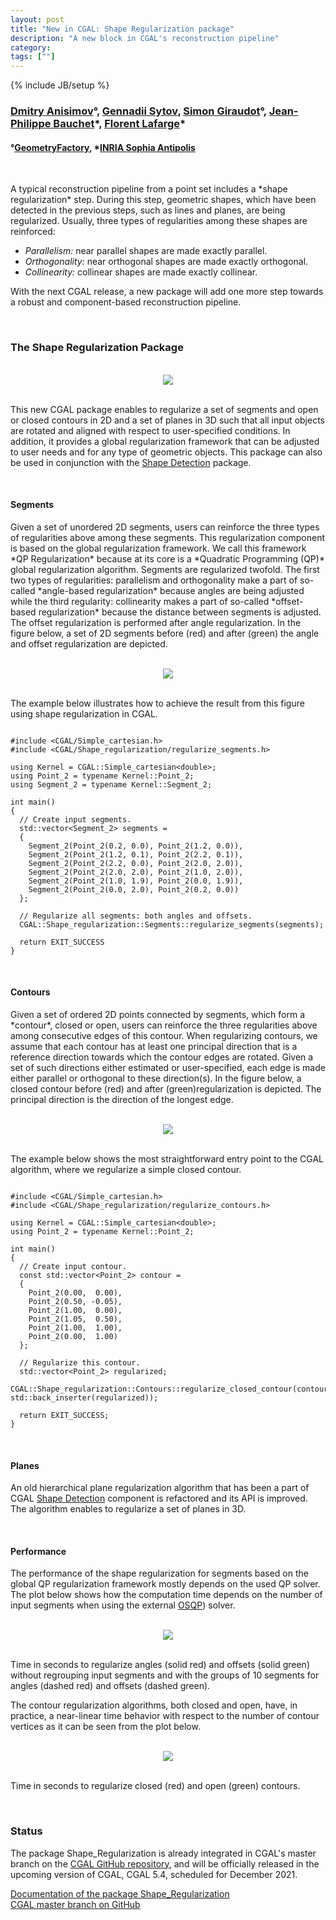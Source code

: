 ```yaml
---
layout: post
title: "New in CGAL: Shape Regularization package"
description: "A new block in CGAL's reconstruction pipeline"
category:
tags: [""]
---
```

{% include JB/setup %}

<h3><a href="https://geometryfactory.com/who-we-are/">Dmitry Anisimov</a>&deg;,
    <a href="https://sytov.net/about/">Gennadii Sytov</a>,
    <a href="https://geometryfactory.com/who-we-are/">Simon Giraudot</a>&deg;,
    <a href="https://www-sop.inria.fr/members/Jean-Philippe.Bauchet/">Jean-Philippe Bauchet</a>&#42;,
    <a href="https://www-sop.inria.fr/members/Florent.Lafarge/">Florent Lafarge</a>&#42;</h3>
<h4>&deg;<a href="http://www.geometryfactory.com" target="_blank">GeometryFactory</a>,
    &#42;<a href="https://www.inria.fr">INRIA Sophia Antipolis</a></h4>

<br>
<p>A typical reconstruction pipeline from a point set includes a *shape regularization* step.
During this step, geometric shapes, which have been detected in the previous steps,
such as lines and planes, are being regularized. Usually, three types of regularities
among these shapes are reinforced:</p>

<ul>
<li><i>Parallelism:</i> near parallel shapes are made exactly parallel.</li>
<li><i>Orthogonality:</i> near orthogonal shapes are made exactly orthogonal.</li>
<li><i>Collinearity:</i> collinear shapes are made exactly collinear.</li>
</ul>

With the next CGAL release, a new package will add one more step towards a robust and component-based reconstruction pipeline.

<br>
<h3> The Shape Regularization Package</h3>

<br>
<div style="text-align:center;">
  <a href="../../../../images/shape_regularisation/80.1.svg"><img src="../../../../images/shape_regularisation/80.1.svg" style="max-width:50%"/></a><br>
</div>

<br>
<p>This new CGAL package enables to regularize a set of segments and open or closed contours in 2D
and a set of planes in 3D such that all input objects are rotated and aligned with respect
to user-specified conditions. In addition, it provides a global regularization framework
that can be adjusted to user needs and for any type of geometric objects.
This package can also be used in conjunction with the <a href="https://cgal.geometryfactory.com/CGAL/doc/master/Shape_detection/index.html">Shape Detection</a> package.</p>

<br>
<h4>Segments</h4>

<p>Given a set of unordered 2D segments, users can reinforce the three types of regularities above
among these segments. This regularization component is based on the global regularization framework.
We call this framework *QP Regularization* because at its core is a *Quadratic Programming (QP)* global
regularization algorithm. Segments are regularized twofold. The first two types of regularities:
parallelism and orthogonality make a part of so-called *angle-based regularization* because angles
are being adjusted while the third regularity: collinearity makes a part of so-called *offset-based
regularization* because the distance between segments is adjusted. The offset regularization
is performed after angle regularization. In the figure below, a set of 2D segments before (red)
and after (green) the angle and offset regularization are depicted.</p>

<br>
<div style="text-align:center;">
  <a href="../../../../images/shape_regularisation/80.2.svg"><img src="../../../../images/shape_regularisation/80.2.svg" style="max-width:50%"/></a><br>
</div>

<br>
<p>The example below illustrates how to achieve the result from this figure using shape regularization in CGAL.</p>

<pre><code>
#include &lt;CGAL/Simple_cartesian.h&gt;
#include &lt;CGAL/Shape_regularization/regularize_segments.h&gt;

using Kernel = CGAL::Simple_cartesian&lt;double&gt;;
using Point_2 = typename Kernel::Point_2;
using Segment_2 = typename Kernel::Segment_2;

int main()
{
  // Create input segments.
  std::vector&lt;Segment_2&gt; segments =
  {
    Segment_2(Point_2(0.2, 0.0), Point_2(1.2, 0.0)),
    Segment_2(Point_2(1.2, 0.1), Point_2(2.2, 0.1)),
    Segment_2(Point_2(2.2, 0.0), Point_2(2.0, 2.0)),
    Segment_2(Point_2(2.0, 2.0), Point_2(1.0, 2.0)),
    Segment_2(Point_2(1.0, 1.9), Point_2(0.0, 1.9)),
    Segment_2(Point_2(0.0, 2.0), Point_2(0.2, 0.0))
  };

  // Regularize all segments: both angles and offsets.
  CGAL::Shape_regularization::Segments::regularize_segments(segments);

  return EXIT_SUCCESS
}
</code></pre>

<br>
<h4>Contours</h4>

<p>Given a set of ordered 2D points connected by segments, which form a *contour*, closed or open,
users can reinforce the three regularities above among consecutive edges of this contour.
When regularizing contours, we assume that each contour has at least one principal direction
that is a reference direction towards which the contour edges are rotated.
Given a set of such directions either estimated or user-specified, each edge is made either parallel
or orthogonal to these direction(s). In the figure below, a closed contour
before (red) and after (green)regularization is depicted. The principal direction
is the direction of the longest edge.</p>

<br>
<div style="text-align:center;">
  <a href="../../../../images/shape_regularisation/80.13.svg"><img src="../../../../images/shape_regularisation/80.13.svg" style="max-width:50%"/></a><br>
</div>

<br>
<p>The example below shows the most straightforward entry point to the CGAL algorithm,
where we regularize a simple closed contour.</p>

<pre><code>
#include &lt;CGAL/Simple_cartesian.h&gt;
#include &lt;CGAL/Shape_regularization/regularize_contours.h&gt;

using Kernel = CGAL::Simple_cartesian&lt;double&gt;;
using Point_2 = typename Kernel::Point_2;

int main()
{
  // Create input contour.
  const std::vector&lt;Point_2&gt; contour =
  {
    Point_2(0.00,  0.00),
    Point_2(0.50, -0.05),
    Point_2(1.00,  0.00),
    Point_2(1.05,  0.50),
    Point_2(1.00,  1.00),
    Point_2(0.00,  1.00)
  };

  // Regularize this contour.
  std::vector&lt;Point_2&gt; regularized;
  CGAL::Shape_regularization::Contours::regularize_closed_contour(contour, std::back_inserter(regularized));

  return EXIT_SUCCESS;
}
</code></pre>

<br>
<h4>Planes</h4>

<p>An old hierarchical plane regularization algorithm that has been a part of CGAL
<a href="https://cgal.geometryfactory.com/CGAL/doc/master/Shape_detection/index.html">Shape Detection</a>
component is refactored and its API is improved. The algorithm enables to regularize a set of planes in 3D.</p>

<br>
<h4>Performance</h4>

<p>The performance of the shape regularization for segments based on the global QP regularization framework
mostly depends on the used QP solver. The plot below shows how the computation time depends on the number
of input segments when using the external <a href="https://cgal.geometryfactory.com/CGAL/doc/master/Manual/thirdparty.html#thirdpartyOSQP">OSQP</a>) solver.</p>

<br>
<div style="text-align:center;">
  <a href="../../../../images/shape_regularisation/80.10.svg"><img src="../../../../images/shape_regularisation/80.10.svg" style="max-width:50%"/></a><br>
</div>

<br>
<p>Time in seconds to regularize angles (solid red) and offsets (solid green) without regrouping input segments
and with the groups of 10 segments for angles (dashed red) and offsets (dashed green).</p>

<p>The contour regularization algorithms, both closed and open, have, in practice, a near-linear time behavior
with respect to the number of contour vertices as it can be seen from the plot below.</p>

<br>
<div style="text-align:center;">
  <a href="../../../../images/shape_regularisation/80.16.svg"><img src="../../../../images/shape_regularisation/80.16.svg" style="max-width:50%"/></a><br>
</div>

<br>
<p>Time in seconds to regularize closed (red) and open (green) contours.</p>

<br>
<h3>Status</h3>

<p>The package Shape_Regularization is already integrated in CGAL's master branch
on the <a href="https://github.com/CGAL/cgal/">CGAL GitHub repository</a>, and will be
officially released in the upcoming version of CGAL, CGAL 5.4, scheduled for December 2021.</p>

<i class="glyphicon glyphicon-book"></i>
<a href="https://doc.cgal.org/5.4/Manual/packages.html#PkgShapeRegularization">Documentation of the package Shape_Regularization</a>
<br>
<i class="glyphicon glyphicon-download"></i>
<a href="https://github.com/CGAL/cgal/tree/master">CGAL master branch on GitHub</a>
